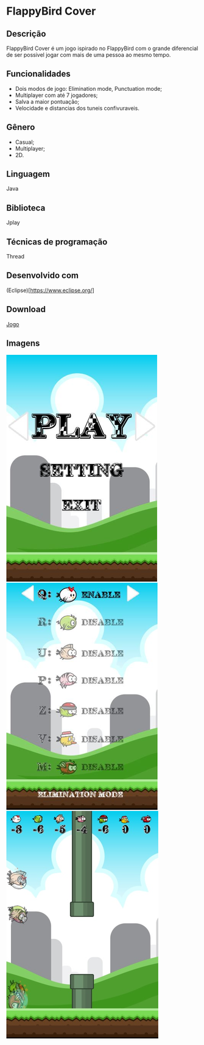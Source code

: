 # FlappyBird Cover
## Descrição
FlappyBird Cover é um jogo ispirado no FlappyBird com o grande diferencial de ser possivel jogar com mais de uma pessoa ao mesmo tempo.
  
## Funcionalidades
* Dois modos de jogo: Elimination mode, Punctuation mode;
* Multiplayer com até 7 jogadores;
* Salva a maior pontuação;
* Velocidade e distancias dos tuneis confivuraveis.

## Gênero
* Casual;
* Multiplayer;
* 2D.

## Linguagem
Java

## Biblioteca
Jplay

## Técnicas de programação
Thread

## Desenvolvido com
(Eclipse)[https://www.eclipse.org/]

## Download
[Jogo](https://gamejolt.com/games/FlappyBird/438721)

## Imagens
![capturar-ernrtf3e](https://github.com/RodrigoFernandoSilva/Java-FlappyBird/blob/master/Prints/capturar-ernrtf3e.jpg)
![capturar1-e45jms4g](https://github.com/RodrigoFernandoSilva/Java-FlappyBird/blob/master/Prints/capturar1-e45jms4g.jpg)
![media-xk5wjs3x](https://github.com/RodrigoFernandoSilva/Java-FlappyBird/blob/master/Prints/media-xk5wjs3x.jpg)
